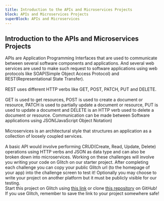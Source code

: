 ```yaml
---
title: Introduction to the APIs and Microservices Projects
block: APIs and Microservices Projects
superBlock: APIs and Microservices
---
```

## Introduction to the APIs and Microservices Projects

APIs are Application Programming Interfaces that are used to communicate between several software components and applications. And several web services are used to make such request to software applications using web protocols like SOAP(Simple Object Access Protocol) and REST(Representational State Transfer).<br><br>REST uses different HTTP verbs like GET, POST, PATCH, PUT and DELETE.<br><br>GET is used to get resources, POST is used to create a document or resource, PATCH is used to partially update a document or resource, PUT is used to update a document and DELETE is an HTTP verb used to delete a document or resource. Communication can be made between Software applications using JSON(JavaScript Object Notation)<br><br>Microservices is an architectural style that structures an application as a collection of loosely coupled services.
<br><br>A basic API would involve performing CRUD(Create, Read, Update, Delete) operations using HTTP verbs and JSON as data type and can also be broken down into microservices.
Working on these challenges will involve you writing your code on Glitch on our starter project. After completing each challenge you can copy your public Glitch url (to the homepage of your app) into the challenge screen to test it! Optionally you may choose to write your project on another platform but it must be publicly visible for our testing.<br>Start this project on Glitch using <a href='https://glitch.com/#!/import/github/freeCodeCamp/boilerplate-npm'>this link</a> or clone <a href='https://github.com/freeCodeCamp/boilerplate-npm/'>this repository</a> on GitHub! If you use Glitch, remember to save the link to your project somewhere safe!
